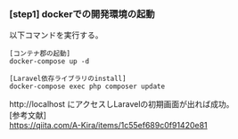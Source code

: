 ### [step1] dockerでの開発環境の起動
以下コマンドを実行する。
```
[コンテナ郡の起動]
docker-compose up -d

[Laravel依存ライブラリのinstall]
docker-compose exec php composer update
```

http://localhost にアクセスしLaravelの初期画面が出れば成功。  
[参考文献]  
https://qiita.com/A-Kira/items/1c55ef689c0f91420e81  

